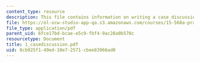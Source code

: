 ```yaml
---
content_type: resource
description: This file contains information on writing a case discussion.
file: https://ol-ocw-studio-app-qa.s3.amazonaws.com/courses/15-568a-practical-information-technology-management-spring-2005/8cb925f149ed10e72571cbee83966ad0_1_casediscussion.pdf
file_type: application/pdf
parent_uid: 6fce17bd-bcae-e5c9-fbf4-9ac28a0b570c
resourcetype: Document
title: 1_casediscussion.pdf
uid: 8cb925f1-49ed-10e7-2571-cbee83966ad0
---
```

